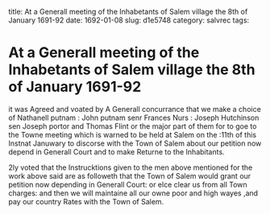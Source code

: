 title: At a Generall meeting of the Inhabetants of Salem village the 8th of January 1691-92
date: 1692-01-08
slug: d1e5748
category: salvrec
tags: 


<div markdown class="doc" id="d1e5748">


# At a Generall meeting of the Inhabetants of Salem village the 8th of January 1691-92 

it was Agreed and voated by A Generall concurrance that we make a choice of Nathanell putnam : John putnam senr Frances Nurs : Joseph Hutchinson sen Joseph portor and Thomas Flint or the major part of them for to goe to the Towne meeting which is warned to be held at Salem on the :11th of this Instnat Januwary to discorse with the Town of Salem about our petition now depend in Generall Court and to make Returne to the Inhabitants.

2ly voted that the Instrucktions given to the men above mentioned for the work above said are as followeth that the Town of Salem would grant our petition now depending in Generall Court: or elce clear us from all Town charges: and then we will maintaine all our owne poor and high wayes ,and pay our country Rates with the Town of Salem.
</div>
